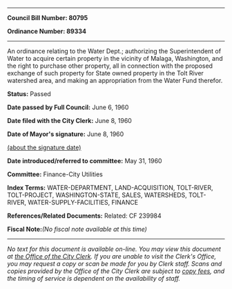 

********

**Council Bill Number: 80795**
   
**Ordinance Number: 89334**
********

 An ordinance relating to the Water Dept.; authorizing the Superintendent of Water to acquire certain property in the vicinity of Malaga, Washington, and the right to purchase other property, all in connection with the proposed exchange of such property for State owned property in the Tolt River watershed area, and making an appropriation from the Water Fund therefor.

**Status:** Passed
   
**Date passed by Full Council:** June 6, 1960
   
**Date filed with the City Clerk:** June 8, 1960
   
**Date of Mayor's signature:** June 8, 1960
   
[(about the signature date)](/~public/approvaldate.htm)
   
   
   
**Date introduced/referred to committee:** May 31, 1960
   
**Committee:** Finance-City Utilities
   
   
**Index Terms:** WATER-DEPARTMENT, LAND-ACQUISITION, TOLT-RIVER, TOLT-PROJECT, WASHINGTON-STATE, SALES, WATERSHEDS, TOLT-RIVER, WATER-SUPPLY-FACILITIES, FINANCE

**References/Related Documents:** Related: CF 239984

**Fiscal Note:**_(No fiscal note available at this time)_
********

_No text for this document is available on-line. You may view this document at [the Office of the City Clerk](http://www.seattle.gov/leg/clerk/contactUs.htm). If you are unable to visit the Clerk's Office, you may request a copy or scan be made for you by Clerk staff. Scans and copies provided by the Office of the City Clerk are subject to [copy fees](http://clerk.seattle.gov/~public/clerkfees.htm), and the timing of service is dependent on the availability of staff._

